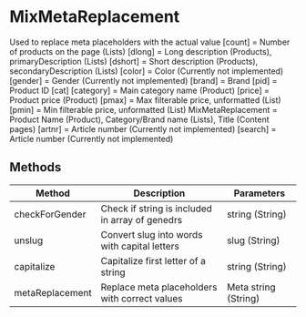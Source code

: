 # MixMetaReplacement

Used to replace meta placeholders with the actual value [count] = Number of products on the page (Lists) [dlong] = Long description (Products), primaryDescription (Lists) [dshort] = Short description (Products), secondaryDescription (Lists) [color] = Color (Currently not implemented) [gender] = Gender (Currently not implemented) [brand] = Brand [pid] = Product ID [cat] [category] = Main category name (Product) [price] = Product price (Product) [pmax] = Max filterable price, unformatted (List) [pmin] = Min filterable price, unformatted (List) MixMetaReplacement = Product Name (Product), Category/Brand name (Lists), Title (Content pages) [artnr] = Article number (Currently not implemented) [search] = Article number (Currently not implemented)

## Methods

<!-- @vuese:MixMetaReplacement:methods:start -->
|Method|Description|Parameters|
|---|---|---|
|checkForGender|Check if string is included in array of genedrs|string (String)|
|unslug|Convert slug into words with capital letters|slug (String)|
|capitalize|Capitalize first letter of a string|string (String)|
|metaReplacement|Replace meta placeholders with correct values|Meta string (String)|

<!-- @vuese:MixMetaReplacement:methods:end -->


